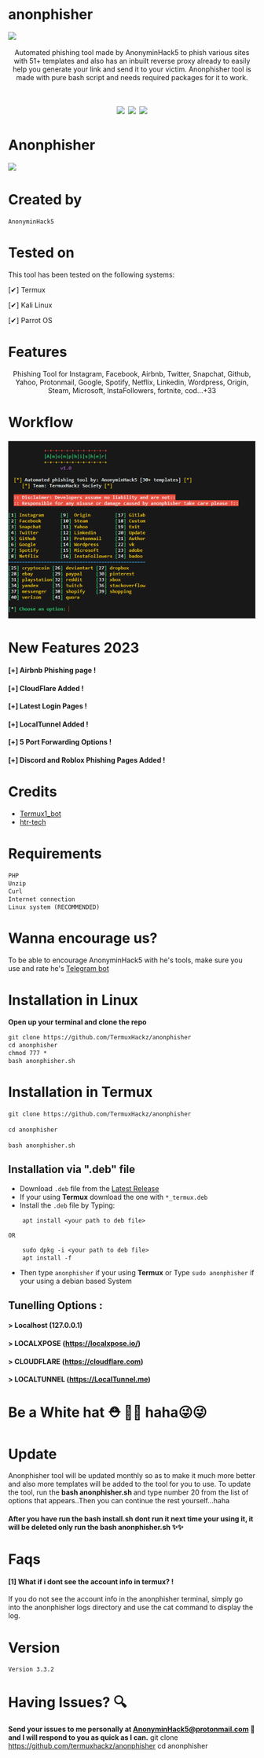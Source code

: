 # anonphisher

![](Anonphisher-banner.png)


<p align="center">
Automated phishing tool made by AnonyminHack5 to phish various sites with 51+ templates and also has an inbuilt reverse proxy already to easily help you generate your link and send it to your victim. 
Anonphisher tool is made with pure bash script and needs required packages for it to work. 
</p>

<h1 align="center">
<img src="https://camo.githubusercontent.com/abe80b05f3a4028b1e954640130b7865d82625b3171a17887159bbdd7ebf2929/68747470733a2f2f696d672e736869656c64732e696f2f62616467652f417574686f722d416e6f6e796d696e4861636b352d627269676874677265656e"/>
<img src="https://camo.githubusercontent.com/fcaa55067c12c8dd4011152d397382796b5b3eb90d2262200c3852302a3f67c8/68747470733a2f2f696d672e736869656c64732e696f2f62616467652f546f6f6c2532306e616d652d416e6f6e706869736865722d6c6967687467726579"/>
<img src="https://img.shields.io/badge/Anonphisher-3.3-green"/>
</h1>

# Anonphisher
![](anonphisher.png)

# Created by
```
AnonyminHack5 
```

# Tested on
This tool has been tested on the following systems:

[✔] Termux

[✔] Kali Linux

[✔] Parrot OS

# Features
<p align="center">
 Phishing Tool for Instagram, Facebook,  Airbnb, Twitter, Snapchat, Github, Yahoo, Protonmail, Google, Spotify, Netflix, Linkedin, Wordpress, Origin, Steam, Microsoft, InstaFollowers, fortnite, cod...+33
</p>

# Workflow
<img src="https://github.com/Samu23/README/blob/main/an.gif"/>

# New Features 2023
#### [+] Airbnb Phishing page !
#### [+] CloudFlare Added !
#### [+] Latest Login Pages !
#### [+] LocalTunnel Added !
#### [+] 5 Port Forwarding Options !
#### [+] Discord and Roblox Phishing Pages Added !

# Credits
* <a href="https://t.me/Termux1_bot">Termux1_bot </a>
* <a href="https://github.com/htr-tech/zphisher">htr-tech</a>


# Requirements
```
PHP
Unzip
Curl
Internet connection 
Linux system (RECOMMENDED)
```

# Wanna encourage us? 
To be able to encourage AnonyminHack5 with he's tools, make sure you use and rate he's <a href="https://t.me/Termux1_bot">Telegram bot</a>


# Installation in Linux
**Open up your terminal and clone the repo**
```
git clone https://github.com/TermuxHackz/anonphisher
cd anonphisher
chmod 777 *
bash anonphisher.sh
```

# Installation in Termux
```
git clone https://github.com/TermuxHackz/anonphisher

cd anonphisher

bash anonphisher.sh
```

## Installation via ".deb" file
* Download <code>.deb</code> file from the <a href="https://github.com/TermuxHackz/anonphisher/releases/latest">Latest Release</a>
* If your using <b>Termux</b> download the one with <code>*_termux.deb</code>
* Install the <code>.deb</code> file by Typing:
```
    apt install <your path to deb file>
```
    OR
```
    sudo dpkg -i <your path to deb file>
    apt install -f
```
* Then type <code>anonphisher</code> if your using <b>Termux</b> or Type <code>sudo anonphisher</code> if your using a debian based System

## Tunelling Options :
#### > Localhost (127.0.0.1)
#### > LOCALXPOSE (https://localxpose.io/)
#### > CLOUDFLARE (https://cloudflare.com)
#### > LOCALTUNNEL (https://LocalTunnel.me)


# Be a White hat ⛑ 🔱🔱 haha😜😜

# Update
Anonphisher tool will be updated monthly so as to make it much more better and also more templates will be added to the tool for you to use. 
To update the tool, run the <b>bash anonphisher.sh </b>and type number 20 from the list of options that appears..Then you can continue the rest yourself...haha

<h4>After you have run the bash install.sh dont run it next time your using it, it will be deleted only run the bash anonphisher.sh ✨✨
</h4>

# Faqs
#### [1] What if i dont see the account info in termux? !
If you do not see the account info in the anonphisher terminal, simply go into the anonphisher logs directory and use the cat command to display the log.

# Version
```
Version 3.3.2
```
# Having Issues? 🔍
<b> Send your issues to me personally at AnonyminHack5@protonmail.com 💌 and I will respond to you as quick as I can.</b>
git clone https://github.com/termuxhackz/anonphisher cd anonphisher
